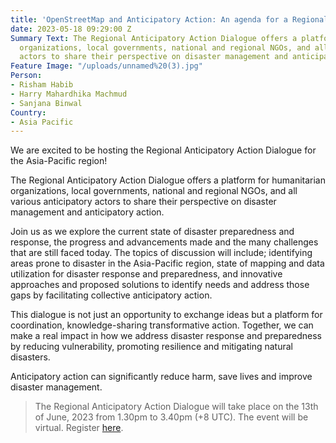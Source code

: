 ```yaml
---
title: 'OpenStreetMap and Anticipatory Action: An agenda for a Regional  Dialogue'
date: 2023-05-18 09:29:00 Z
Summary Text: The Regional Anticipatory Action Dialogue offers a platform for humanitarian
  organizations, local governments, national and regional NGOs, and all various anticipatory
  actors to share their perspective on disaster management and anticipatory action.
Feature Image: "/uploads/unnamed%20(3).jpg"
Person:
- Risham Habib
- Harry Mahardhika Machmud
- Sanjana Binwal
Country:
- Asia Pacific
---
```


We are excited to be hosting the Regional Anticipatory Action Dialogue for the Asia-Pacific region! 

The Regional Anticipatory Action Dialogue offers a platform for humanitarian organizations, local governments, national and regional NGOs, and all various anticipatory actors to share their perspective on disaster management and anticipatory action.

Join us as we explore the current state of disaster preparedness and response, the progress and advancements made and the many challenges that are still faced today. The topics of discussion will include; identifying areas prone to disaster in the Asia-Pacific region, state of mapping and data utilization for disaster response and preparedness, and innovative approaches and proposed solutions to identify needs and address those gaps by facilitating collective anticipatory action.

This dialogue is not just an opportunity to exchange ideas but a platform for coordination, knowledge-sharing transformative action. Together, we can make a real impact in how we address disaster response and preparedness by reducing vulnerability, promoting resilience and mitigating natural disasters. 

Anticipatory action can significantly reduce harm, save lives and improve disaster management. 

> The Regional Anticipatory Action Dialogue will take place on the 13th of June, 2023 from 1.30pm to 3.40pm (+8 UTC). The event will be virtual. Register [here](https://us02web.zoom.us/meeting/register/tZEldu-rrzIjE9A2ET7v0yaTqhA55dl9c_u2#/registration).
